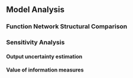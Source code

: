 ## Model Analysis

### Function Network Structural Comparison

### Sensitivity Analysis

#### Output uncertainty estimation

#### Value of information measures
